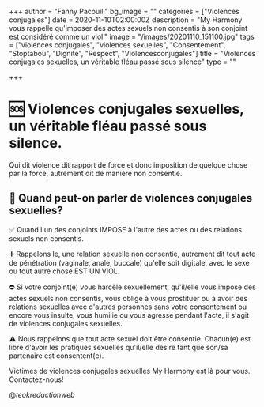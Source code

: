 +++
author = "Fanny Pacouill"
bg_image = ""
categories = ["Violences conjugales"]
date = 2020-11-10T02:00:00Z
description = "My Harmony vous rappelle qu'imposer des actes sexuels non consentis à son conjoint est considéré comme un viol."
image = "/images/20201110_151100.jpg"
tags = ["violences conjugales", "violences sexuelles", "Consentement", "Stoptabou", "Dignité", "Respect", "Violencesconjugales"]
title = "Violences conjugales sexuelles, un véritable fléau passé sous silence"
type = ""

+++
# 🆘️ Violences conjugales sexuelles, un véritable fléau passé sous silence.

Qui dit violence dit rapport de force et donc imposition de quelque chose par la force, autrement dit de manière non consentie.

## 🚫 Quand peut-on parler de violences conjugales sexuelles?

✅ Quand l'un des conjoints IMPOSE à l'autre des actes ou des relations sexuels non consentis.

➕ Rappelons le, une relation sexuelle non consentie, autrement dit tout acte de pénétration (vaginale, anale, buccale) qu'elle soit digitale, avec le sexe ou tout autre chose EST UN VIOL.

⛔ Si votre conjoint(e) vous harcèle sexuellement, qu'il/elle vous impose des actes sexuels non consentis, vous oblige à vous prostituer ou à avoir des relations sexuelles avec d'autres personnes sans votre consentement ou encore vous insulte, vous humilie ou vous agresse pendant l'acte, il s'agit de violences conjugales sexuelles.

⚠️ Nous rappelons que tout acte sexuel doit être consentie. Chacun(e) est libre d'avoir les pratiques sexuelles qu'il/elle désire tant que son/sa partenaire est consentent(e).

Victimes de violences conjugales sexuelles My Harmony est là pour vous. Contactez-nous!

@_teokredactionweb_